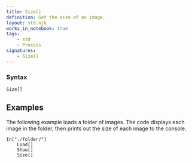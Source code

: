 ```yaml
---
title: Size[]
definition: Get the size of an image.
layout: std.njk
works_in_notebook: true
tags:
    - std
    - Process
signatures:
    - Size[]
---
```


### Syntax

```
Size[]
```

## Examples

The following example loads a folder of images. The code displays each image in the folder, then prints out the size of each image to the console.

```
In["./folder/"]
    Load[]
    Show[]
    Size[]
```
